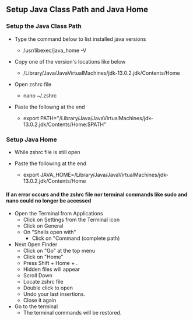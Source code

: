 ## Setup Java Class Path and Java Home 

### Setup the Java Class Path

- Type the command below to list installed java versions 

    - /usr/libexec/java_home -V

- Copy one of the version's locations like below
    - /Library/Java/JavaVirtualMachines/jdk-13.0.2.jdk/Contents/Home

- Open zshrc file
    - nano ~/.zshrc

- Paste the followng at the end
    - export PATH="/Library/Java/JavaVirtualMachines/jdk-13.0.2.jdk/Contents/Home:$PATH"


### Setup Java Home
- While zshrc file is still open

- Paste the following at the end
    - export JAVA_HOME=/Library/Java/JavaVirtualMachines/jdk-13.0.2.jdk/Contents/Home


#### If an error occurs and the zshrc file nor terminal commands like sudo and nano could no longer be accessed
- Open the Terminal from Applications
    - Click on Settings from the Terminal icon
    - Click on General
    - On "Shells open with"
        - Click on "Command (complete path)
- Next Open Finder
    - Click on "Go" at the top menu
    - Click on "Home"
    - Press Shift + Home + .
    - Hidden files will appear
    - Scroll Down
    - Locate zshrc file
    - Double click to open
    - Undo your last insertions.
    - Close it again
- Go to the terminal 
    - The terminal commands will be restored.


